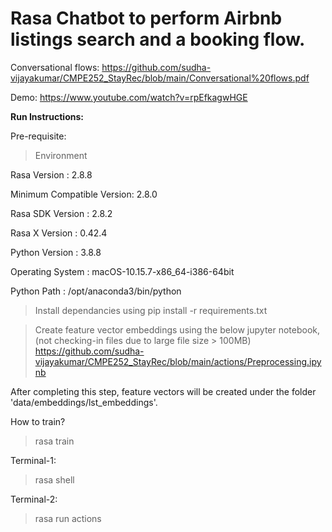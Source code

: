 # Rasa Chatbot to perform Airbnb listings search and a booking flow.

Conversational flows: https://github.com/sudha-vijayakumar/CMPE252_StayRec/blob/main/Conversational%20flows.pdf

Demo: https://www.youtube.com/watch?v=rpEfkagwHGE

**Run Instructions:**

Pre-requisite: 

> Environment

  Rasa Version      :         2.8.8
  
  Minimum Compatible Version: 2.8.0
  
  Rasa SDK Version  :         2.8.2
  
  Rasa X Version    :         0.42.4
  
  Python Version    :         3.8.8
  
  Operating System  :         macOS-10.15.7-x86_64-i386-64bit
  
  Python Path       :         /opt/anaconda3/bin/python

> Install dependancies using pip install -r requirements.txt 

> Create feature vector embeddings using the below jupyter notebook,
(not checking-in files due to large file size > 100MB)
https://github.com/sudha-vijayakumar/CMPE252_StayRec/blob/main/actions/Preprocessing.ipynb

After completing this step, feature vectors will be created under the folder 'data/embeddings/lst_embeddings'.

How to train?
> rasa train 

Terminal-1:
> rasa shell

Terminal-2:
> rasa run actions
